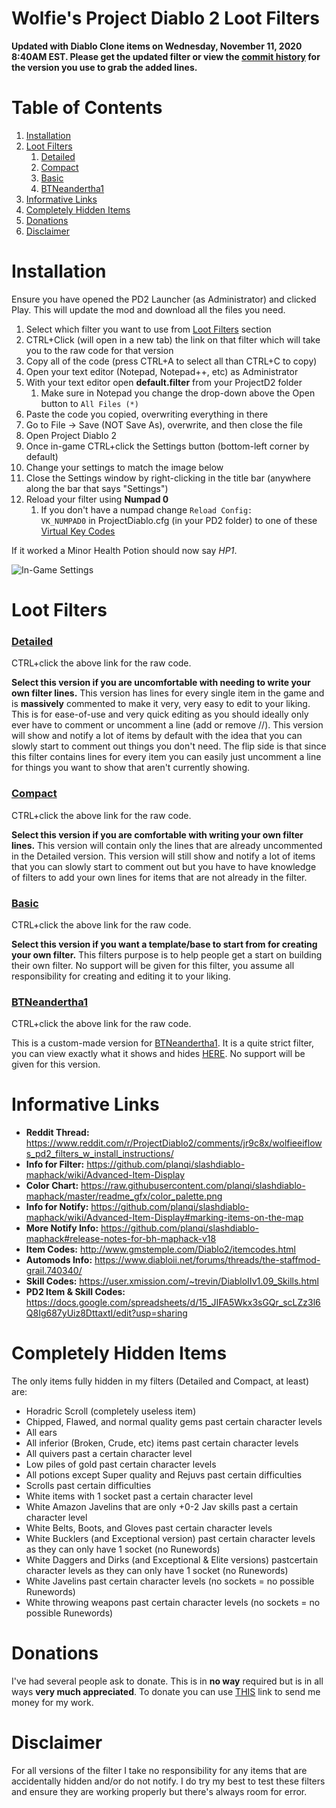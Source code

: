 # Wolfie's Project Diablo 2 Loot Filters

**Updated with Diablo Clone items on Wednesday, November 11, 2020 8:40AM EST. Please get the updated filter or view the [commit history](https://github.com/WolfieeifloW/pd2filter/commit/96b945706cc014c16f80571d1f649712695d1a3e) for the version you use to grab the added lines.**

# Table of Contents
1. [Installation](https://github.com/WolfieeifloW/pd2filter#installation)
1. [Loot Filters](https://github.com/WolfieeifloW/pd2filter#loot-filters)
   1. [Detailed](https://github.com/WolfieeifloW/pd2filter#detailed)
   1. [Compact](https://github.com/WolfieeifloW/pd2filter#compact)
   1. [Basic](https://github.com/WolfieeifloW/pd2filter#basic)
   1. [BTNeandertha1](https://github.com/WolfieeifloW/pd2filter#btneandertha1)
1. [Informative Links](https://github.com/WolfieeifloW/pd2filter#informative-links)
1. [Completely Hidden Items](https://github.com/WolfieeifloW/pd2filter#completely-hidden-items)
1. [Donations](https://github.com/WolfieeifloW/pd2filter#donations)
1. [Disclaimer](https://github.com/WolfieeifloW/pd2filter#disclaimer)

# Installation
Ensure you have opened the PD2 Launcher (as Administrator) and clicked Play. This will update the mod and download all the files you need.
1. Select which filter you want to use from [Loot Filters](https://github.com/WolfieeifloW/pd2filter#loot-filters) section
1. CTRL+Click (will open in a new tab) the link on that filter which will take you to the raw code for that version
1. Copy all of the code (press CTRL+A to select all than CTRL+C to copy)
1. Open your text editor (Notepad, Notepad++, etc) as Administrator
1. With your text editor open **default.filter** from your ProjectD2 folder
   1. Make sure in Notepad you change the drop-down above the Open button to `All Files (*)`
1. Paste the code you copied, overwriting everything in there
1. Go to File -> Save (NOT Save As), overwrite, and then close the file
1. Open Project Diablo 2
1. Once in-game CTRL+click the Settings button (bottom-left corner by default)
1. Change your settings to match the image below
1. Close the Settings window by right-clicking in the title bar (anywhere along the bar that says "Settings")
1. Reload your filter using **Numpad 0**
   1. If you don't have a numpad change `Reload Config:          VK_NUMPAD0` in ProjectDiablo.cfg (in your PD2 folder) to one of these [Virtual Key Codes](https://docs.microsoft.com/en-us/windows/win32/inputdev/virtual-key-codes)

If it worked a Minor Health Potion should now say *HP1*.

![In-Game Settings](https://i.imgur.com/y7vCGmq.png)

# Loot Filters
### [Detailed](https://raw.githubusercontent.com/WolfieeifloW/pd2filter/main/detailed.filter)
CTRL+click the above link for the raw code.

**Select this version if you are uncomfortable with needing to write your own filter lines.** This version has lines for every single item in the game and is **massively** commented to make it very, very easy to edit to your liking. This is for ease-of-use and very quick editing as you should ideally only ever have to comment or uncomment a line (add or remove //). This version will show and notify a lot of items by default with the idea that you can slowly start to comment out things you don't need. The flip side is that since this filter contains lines for every item you can easily just uncomment a line for things you want to show that aren't currently showing.

### [Compact](https://raw.githubusercontent.com/WolfieeifloW/pd2filter/main/compact.filter)
CTRL+click the above link for the raw code.

**Select this version if you are comfortable with writing your own filter lines.** This version will contain only the lines that are already uncommented in the Detailed version. This version will still show and notify a lot of items that you can slowly start to comment out but you have to have knowledge of filters to add your own lines for items that are not already in the filter.

### [Basic](https://raw.githubusercontent.com/WolfieeifloW/pd2filter/main/basic.filter)
CTRL+click the above link for the raw code.

**Select this version if you want a template/base to start from for creating your own filter.** This filters purpose is to help people get a start on building their own filter. No support will be given for this filter, you assume all responsibility for creating and editing it to your liking.

### [BTNeandertha1](https://raw.githubusercontent.com/WolfieeifloW/pd2filter/main/btneandertha1.filter)
CTRL+click the above link for the raw code.

This is a custom-made version for [BTNeandertha1](https://www.twitch.tv/btneandertha1). It is a quite strict filter, you can view exactly what it shows and hides [HERE](https://docs.google.com/spreadsheets/d/1RBb95nju8cP_w2AKuGTN3P1UGXqOkWAtn9PtI9dG7eM/edit?usp=sharing). No support will be given for this version.

# Informative Links
* **Reddit Thread:** <https://www.reddit.com/r/ProjectDiablo2/comments/jr9c8x/wolfieeiflows_pd2_filters_w_install_instructions/>
* **Info for Filter:** <https://github.com/planqi/slashdiablo-maphack/wiki/Advanced-Item-Display>
* **Color Chart:** <https://raw.githubusercontent.com/planqi/slashdiablo-maphack/master/readme_gfx/color_palette.png>
* **Info for Notify:** <https://github.com/planqi/slashdiablo-maphack/wiki/Advanced-Item-Display#marking-items-on-the-map>
* **More Notify Info:** <https://github.com/planqi/slashdiablo-maphack#release-notes-for-bh-maphack-v18>
* **Item Codes:** <http://www.gmstemple.com/Diablo2/itemcodes.html>
* **Automods Info:** <https://www.diabloii.net/forums/threads/the-staffmod-grail.740340/>
* **Skill Codes:** <https://user.xmission.com/~trevin/DiabloIIv1.09_Skills.html>
* **PD2 Item & Skill Codes:** <https://docs.google.com/spreadsheets/d/15_JIFA5Wkx3sGQr_scLZz3l6Q8Ig687yUiz8DttaxtI/edit?usp=sharing>

# Completely Hidden Items
The only items fully hidden in my filters (Detailed and Compact, at least) are:
* Horadric Scroll (completely useless item)
* Chipped, Flawed, and normal quality gems past certain character levels
* All ears
* All inferior (Broken, Crude, etc) items past certain character levels
* All quivers past a certain character level
* Low piles of gold past certain character levels
* All potions except Super quality and Rejuvs past certain difficulties
* Scrolls past certain difficulties
* White items with 1 socket past a certain character level
* White Amazon Javelins that are only +0-2 Jav skills past a certain character level
* White Belts, Boots, and Gloves past certain character levels
* White Bucklers (and Exceptional version) past certain character levels as they can only have 1 socket (no Runewords)
* White Daggers and Dirks (and Exceptional & Elite versions) pastcertain character levels as they can only have 1 socket (no Runewords)
* White Javelins past certain character levels (no sockets = no possible Runewords)
* White throwing weapons past certain character levels (no sockets = no possible Runewords)

# Donations
I've had several people ask to donate. This is in **no way** required but is in all ways **very much appreciated**. To donate you can use [THIS](https://www.paypal.com/cgi-bin/webscr?cmd=_donations&business=9JARHKMQ9UU3S&item_name=Project+Diablo+2+Loot+Filter&currency_code=CAD) link to send me money for my work.

# Disclaimer
For all versions of the filter I take no responsibility for any items that are accidentally hidden and/or do not notify. I do try my best to test these filters and ensure they are working properly but there's always room for error.
